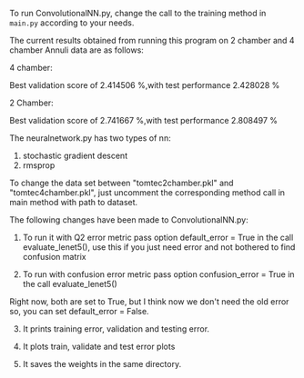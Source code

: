 
To run ConvolutionalNN.py, change the call to the training method in `main.py` according to your needs.

The current results obtained from running this program on 2 chamber and 4 chamber Annuli data are as follows:


4 chamber:

Best validation score of 2.414506 %,with test performance  2.428028 %


2 Chamber:

Best validation score of 2.741667 %,with test performance 2.808497 %



The neuralnetwork.py has two types of nn: 
1) stochastic gradient descent
2) rmsprop

To change the data set between "tomtec2chamber.pkl" and "tomtec4chamber.pkl", just uncomment the corresponding method call in main method with path to dataset.

The following changes have been made to ConvolutionalNN.py:

1) To run it with Q2 error metric pass option default_error = True in the call evaluate_lenet5(), use this if you just need error
and not bothered to find confusion matrix

2) To run with confusion error metric pass option confusion_error = True in the call evaluate_lenet5()

Right now, both are set to True, but I think now we don't need the old error so, you can set default_error = False.

3) It prints training error, validation and testing error.

4) It plots train, validate and test error plots
 
5) It saves the weights in the same directory.

